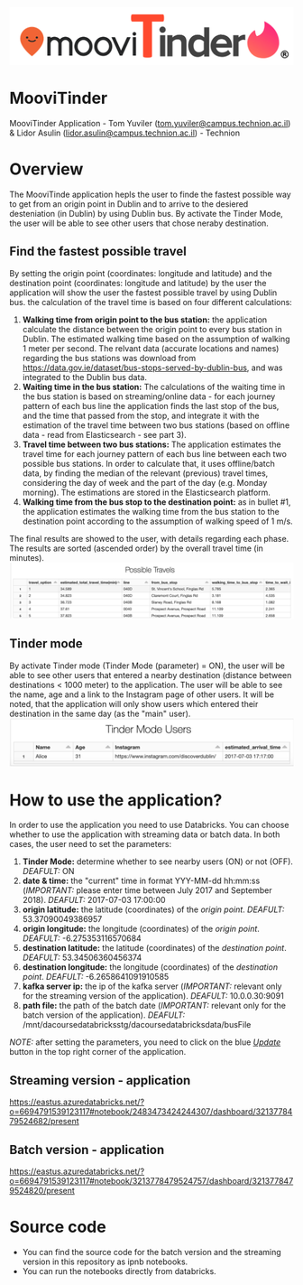![Screenshot](images/logo.png)
# MooviTinder
MooviTinder Application - Tom Yuviler (tom.yuviler@campus.technion.ac.il) & Lidor Asulin (lidor.asulin@campus.technion.ac.il) - Technion

# Overview
The MooviTinde application hepls the user to finde the fastest possible way to get from  an origin point in Dublin and to arrive to the desiered desteniation (in Dublin) by using Dublin bus. By activate the Tinder Mode, the user will be able to see other users that chose neraby destination.

## Find the fastest possible travel
By setting the origin point (coordinates: longitude  and latitude) and the destination point (coordinates: longitude  and latitude) by the user the application will show the user the fastest possible travel by using Dublin bus. the calculation of the travel time is based on four different calculations:
1. **Walking time from origin point to the bus station:** the application calculate the distance between the origin point to every bus station in Dublin. The estimated walking time based on the assumption of walking 1 meter per second. The relvant data (accurate locations and names) regarding the bus stations was download from https://data.gov.ie/dataset/bus-stops-served-by-dublin-bus, and was integrated  to the Dublin bus data.
2. **Waiting time in the bus station:** The calculations of the waiting time in the bus station is based on streaming/online data - for each journey pattern of each bus line the application finds the last stop of the bus, and the time that passed from the stop, and integrate it with the estimation of the travel time between two bus stations (based on offline data - read from Elasticsearch - see part 3). 
3. **Travel time between two bus stations:** The application estimates the travel time for each journey pattern of each bus line between each two possible bus stations. In order to calculate that, it uses offline/batch data, by finding the median of the relevant (previous) travel times, considering the day of week and the part of the day (e.g. Monday morning). The estimations are stored in the Elasticsearch platform.
3. **Walking time from the bus stop to the destination point:** as in bullet #1, the application estimates the walking time from the bus station to the destination point according to the assumption of walking speed of 1 m/s.

The final results are showed to the user, with details regarding each phase. The results are sorted (ascended order) by the overall travel time (in minutes). 
![Screenshot](results_to_user.png)
## Tinder mode
By activate Tinder mode (Tinder Mode (parameter) = ON), the user will be able to see other users that entered a nearby destination (distance between destinations < 1000 meter) to the application. The user will be able to see the name, age and a link to the Instagram page of other users. It will be noted, that the application will only show users which entered their destination in the same day (as the "main" user).
![Screenshot](results_tinder_mode.png)

# How to use the application?
In order to use the application you need to use Databricks. You can choose whether to use the application with streaming data or batch data. In both cases, the user need to set the parameters:
1. **Tinder Mode:** determine whether to see nearby users (ON) or not (OFF). *DEAFULT:* ON
2. **date & time:** the "current" time in format YYY-MM-dd hh:mm:ss (*IMPORTANT:* please enter time between July 2017 and September 2018). *DEAFULT:* 2017-07-03 17:00:00 
3. **origin latitude:** the latitude (coordinates) of the *origin point*. *DEAFULT:* 53.37090049386957
4. **origin longitude:** the longitude (coordinates) of the *origin point*. *DEAFULT:* -6.275353116570684
5. **destination latitude:** the latitude (coordinates) of the *destination point*. *DEAFULT:* 53.34506360456374
6. **destination longitude:** the longitude (coordinates) of the *destination point*. *DEAFULT:* -6.2658641091910585
7. **kafka server ip:** the ip of the kafka server (*IMPORTANT:* relevant only for the streaming version of the application). *DEAFULT:* 10.0.0.30:9091
8. **path file:** the path of the batch date (*IMPORTANT:* relevant only for the batch version of the application). *DEAFULT:* /mnt/dacoursedatabricksstg/dacoursedatabricksdata/busFile

*NOTE:* after setting the parameters, you need to click on the blue <ins>*Update*</ins> button in the top right corner of the application.
## Streaming version - application
https://eastus.azuredatabricks.net/?o=6694791539123117#notebook/2483473424244307/dashboard/3213778479524682/present
## Batch version - application
https://eastus.azuredatabricks.net/?o=6694791539123117#notebook/3213778479524757/dashboard/3213778479524820/present

# Source code
- You can find the source code for the batch version and the streaming version in this repository as ipnb notebooks. 
- You can run the notebooks directly from databricks.







